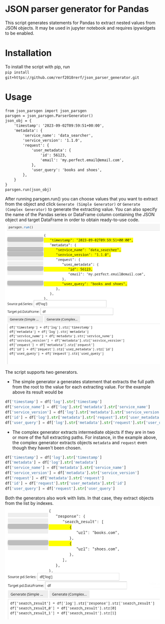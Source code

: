 # JSON parser generator for Pandas

This script generates statements for Pandas to extract nested values from JSON objects. It may be used in jupyter notebook and requires ipywidgets to be enabled.

# Installation
To install the script with pip, run  
`pip install git+https://github.com/rerf2010rerf/json_parser_generator.git`

# Usage
```python:
from json_parsgen import json_parsgen
parsgen = json_parsgen.ParserGenerator()
json_obj = {
    'timestamp': '2023-09-02T09:59:51+00:00',
    'metadata': {
        'service_name': 'data_searcher',
        'service_version': '1.1.0',
        'request': {
            'user_metadata': {
                'id': 56123,
                'email': 'my.perfect.email@email.com',
            },
            'user_query': 'books and shoes',
        },
    }
}
parsgen.run(json_obj)
```
After running parsgen.run() you can choose values that you want to extract from the object and click `Generate (Simple Generator)` or  `Generate (Complex Generator)` to generate the extracting value. You can also specify the name of the Pandas series or DataFrame column containing the JSON object and target DataFrame in order to obtain ready-to-use code.
![Alt text](docs/example.png)

The script supports two generators. 
* The simple generator a generates statement that extracts the full path from the root to the value for each extracting value. For the example above its result would be
```python
df['timestamp'] = df['log'].str['timestamp']
df['service_name'] = df['log'].str['metadata'].str['service_name']
df['service_version'] = df['log'].str['metadata'].str['service_version']
df['id'] = df['log'].str['metadata'].str['request'].str['user_metadata'].str['id']
df['user_query'] = df['log'].str['metadata'].str['request'].str['user_query']
```
* The complex generator extracts intermediate objects if they are in two or more of the full extracting paths. For instance, in the example above, the complex generator extracts objects `metadata` and `request` even though they haven't been chosen.
```python 
df['timestamp'] = df['log'].str['timestamp']
df['metadata'] = df['log'].str['metadata']
df['service_name'] = df['metadata'].str['service_name']
df['service_version'] = df['metadata'].str['service_version']
df['request'] = df['metadata'].str['request']
df['id'] = df['request'].str['user_metadata'].str['id']
df['user_query'] = df['request'].str['user_query']
```

Both the generators also work with lists. In that case, they extract objects from the list by indexes.
![Alt text](docs/list_example.png)